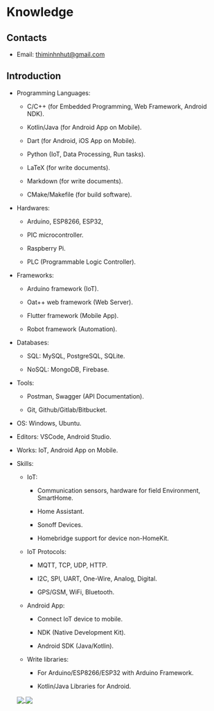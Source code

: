 # Knowledge

## Contacts

- Email: thiminhnhut@gmail.com

## Introduction

- Programming Languages:
  
  - C/C++ (for Embedded Programming, Web Framework, Android NDK).
  
  - Kotlin/Java (for Android App on Mobile).

  - Dart (for Android, iOS App on Mobile).

  - Python (IoT, Data Processing, Run tasks).
  
  - LaTeX (for write documents).

  - Markdown (for write documents).

  - CMake/Makefile (for build software).

- Hardwares:

  - Arduino, ESP8266, ESP32,
  
  - PIC microcontroller.
  
  - Raspberry Pi.
  
  - PLC (Programmable Logic Controller).

- Frameworks:
  
  - Arduino framework (IoT).

  - Oat++ web framework (Web Server).

  - Flutter framework (Mobile App).

  - Robot framework (Automation).

- Databases:

  - SQL: MySQL, PostgreSQL, SQLite.

  - NoSQL: MongoDB, Firebase.

- Tools:

  - Postman, Swagger (API Documentation).

  - Git, Github/Gitlab/Bitbucket.

- OS: Windows, Ubuntu.

- Editors: VSCode, Android Studio.

- Works: IoT, Android App on Mobile.

- Skills:

  - IoT:
  
    - Communication sensors, hardware for field Environment, SmartHome.

    - Home Assistant.

    - Sonoff Devices.

    - Homebridge support for device non-HomeKit.

  - IoT Protocols:

    - MQTT, TCP, UDP, HTTP.

    - I2C, SPI, UART, One-Wire, Analog, Digital.

    - GPS/GSM, WiFi, Bluetooth.

  - Android App:

    - Connect IoT device to mobile.

    - NDK (Native Development Kit).

    - Android SDK (Java/Kotlin).

  - Write libraries:

    - For Arduino/ESP8266/ESP32 with Arduino Framework.

    - Kotlin/Java Libraries for Android.

  <a href="https://github.com/anuraghazra/github-readme-stats">
    <img align="center" src="https://github-readme-stats.vercel.app/api?username=thiminhnhut&count_private=true&show_icons=true&hide_rank=false" />
  </a> <a href="https://github.com/anuraghazra/github-readme-stats">
    <img align="center" src="https://github-readme-stats.vercel.app/api/top-langs/?username=thiminhnhut&layout=compact" />
  </a>
